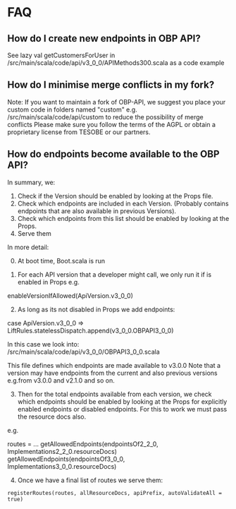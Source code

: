 # FAQ


## How do I create new endpoints in OBP API?

See lazy val getCustomersForUser in /src/main/scala/code/api/v3_0_0/APIMethods300.scala as a code example


## How do I minimise merge conflicts in my fork?

Note: If you want to maintain a fork of OBP-API, we suggest you place your custom code in folders named "custom"
e.g. /src/main/scala/code/api/custom to reduce the possibility of merge conflicts
Please make sure you follow the terms of the AGPL or obtain a proprietary license from TESOBE or our partners.


## How do endpoints become available to the OBP API?

In summary, we:

1) Check if the Version should be enabled by looking at the Props file.
2) Check which endpoints are included in each Version. (Probably contains endpoints that are also available in previous Versions).
3) Check which endpoints from this list should be enabled by looking at the Props.
4) Serve them

In more detail:

0) At boot time, Boot.scala is run

1) For each API version that a developer might call, we only run it if is enabled in Props e.g.

enableVersionIfAllowed(ApiVersion.v3_0_0)

2) As long as its not disabled in Props we add endpoints:

case ApiVersion.v3_0_0 => LiftRules.statelessDispatch.append(v3_0_0.OBPAPI3_0_0)

In this case we look into: /src/main/scala/code/api/v3_0_0/OBPAPI3_0_0.scala

This file defines which endpoints are made available to v3.0.0
Note that a version may have endpoints from the current and also previous versions e.g.from v3.0.0 and v2.1.0 and so on.

3) Then for the total endpoints available from each version, we check which endpoints should be enabled by looking at the Props for explicitly enabled endpoints or disabled endpoints.
For this to work we must pass the resource docs also.

e.g.

routes = ...
getAllowedEndpoints(endpointsOf2_2_0, Implementations2_2_0.resourceDocs)
getAllowedEndpoints(endpointsOf3_0_0, Implementations3_0_0.resourceDocs)


4) Once we have a final list of routes we serve them:

  `registerRoutes(routes, allResourceDocs, apiPrefix, autoValidateAll = true)`








